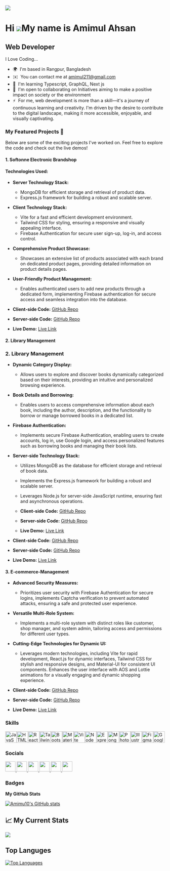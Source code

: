 ![](https://media.giphy.com/media/qgQUggAC3Pfv687qPC/giphy.gif)
====================================================================================================================================
# Hi ![](https://user-images.githubusercontent.com/18350557/176309783-0785949b-9127-417c-8b55-ab5a4333674e.gif)My name is Amimul Ahsan
Web Developer
-------------
I Love Coding...

* 🌍  I'm based in Rangpur, Bangladesh
* ✉️  You can contact me at [amimul211@gmail.com](mailto:amimul211@gmail.com)
* 🧠  I'm learning Typescript, GraphQL, Next js
* 🤝  I'm open to collaborating on Initiatives aiming to make a positive impact on society or the environment
* ⚡  For me, web development is more than a skill—it's a journey of continuous learning and creativity. I'm driven by the desire to contribute to the digital landscape, making it more accessible, enjoyable, and visually captivating.

### My Featured Projects 🚀

Below are some of the exciting projects I've worked on. Feel free to explore the code and check out the live demos!

#### 1. Softonne Electronic Brandshop 
  #### Technologies Used:
  - **Server Technology Stack:**
    - MongoDB for efficient storage and retrieval of product data.
    - Express.js framework for building a robust and scalable server.
    
  - **Client Technology Stack:**
    - Vite for a fast and efficient development environment.
    - Tailwind CSS for styling, ensuring a responsive and visually appealing interface.
    - Firebase Authentication for secure user sign-up, log-in, and access control.
- **Comprehensive Product Showcase:**
  - Showcases an extensive list of products associated with each brand on dedicated product pages, providing detailed information on product details pages.

- **User-Friendly Product Management:**
  - Enables authenticated users to add new products through a dedicated form, implementing Firebase authentication for secure access and seamless integration into the database.

- **Client-side Code:** [GitHub Repo](https://github.com/Amimu10/Softnee-Electronic-Brandshop-Frontend.git) 
- **Server-side Code:** [GitHub Repo](https://github.com/Amimu10/Softnee-Electronic-Brandshop-Backend.git)
- **Live Demo:** [Live Link](https://elite-electro.web.app/)

#### 2. Library Management 
### 2. Library Management 

- **Dynamic Category Display:**
  - Allows users to explore and discover books dynamically categorized based on their interests, providing an intuitive and personalized browsing experience.

- **Book Details and Borrowing:**
  - Enables users to access comprehensive information about each book, including the author, description, and the functionality to borrow or manage borrowed books in a dedicated list.

- **Firebase Authentication:**
  - Implements secure Firebase Authentication, enabling users to create accounts, log in, use Google login, and access personalized features such as borrowing books and managing their book lists.

- **Server-side Technology Stack:**
  - Utilizes MongoDB as the database for efficient storage and retrieval of book data.
  - Implements the Express.js framework for building a robust and scalable server.
  - Leverages Node.js for server-side JavaScript runtime, ensuring fast and asynchronous operations.
  
  - **Client-side Code:** [GitHub Repo](https://github.com/Amimu10/Library-Management-Frontend.git)
  - **Server-side Code:** [GitHub Repo](https://github.com/Amimu10/Library-Management-Backend.git)
  - **Live Demo:** [Live Link](https://library-management-d02e0.web.app/)

- **Client-side Code:** [GitHub Repo](https://github.com/Amimu10/Library-Management-Frontend.git)
- **Server-side Code:** [GitHub Repo](https://github.com/Amimu10/Library-Management-Backend.git)
- **Live Demo:** [Live Link](https://library-management-d02e0.web.app/)

#### 3. E-commerce-Management 
- **Advanced Security Measures:**
  - Prioritizes user security with Firebase Authentication for secure logins, implements Captcha verification to prevent automated attacks, ensuring a safe and protected user experience.
- **Versatile Multi-Role System:**
  - Implements a multi-role system with distinct roles like customer, shop manager, and system admin, tailoring access and permissions for different user types.
- **Cutting-Edge Technologies for Dynamic UI:**
  - Leverages modern technologies, including Vite for rapid development, React.js for dynamic interfaces, Tailwind CSS for stylish and responsive designs, and Material-UI for consistent UI components. Enhances the user interface with AOS and Lottie animations for a visually engaging and dynamic shopping experience.


- **Client-side Code:** [GitHub Repo](https://github.com/Amimu10/E-commerce-Management-Frontend.git)
- **Server-side Code:** [GitHub Repo](https://github.com/Amimu10/E-commerce-Management-Backend.git)
- **Live Demo:** [Live Link](https://celebrated-cajeta-8cc0fc.netlify.app/)

### Skills


<p align="left">
<a href="https://developer.mozilla.org/en-US/docs/Web/JavaScript" target="_blank" rel="noreferrer"><img src="https://raw.githubusercontent.com/danielcranney/readme-generator/main/public/icons/skills/javascript-colored.svg" width="36" height="36" alt="JavaScript" /></a><a href="https://developer.mozilla.org/en-US/docs/Glossary/HTML5" target="_blank" rel="noreferrer"><img src="https://raw.githubusercontent.com/danielcranney/readme-generator/main/public/icons/skills/html5-colored.svg" width="36" height="36" alt="HTML5" /></a><a href="https://reactjs.org/" target="_blank" rel="noreferrer"><img src="https://raw.githubusercontent.com/danielcranney/readme-generator/main/public/icons/skills/react-colored.svg" width="36" height="36" alt="React" /></a><a href="https://tailwindcss.com/" target="_blank" rel="noreferrer"><img src="https://raw.githubusercontent.com/danielcranney/readme-generator/main/public/icons/skills/tailwindcss-colored.svg" width="36" height="36" alt="TailwindCSS" /></a><a href="https://getbootstrap.com/" target="_blank" rel="noreferrer"><img src="https://raw.githubusercontent.com/danielcranney/readme-generator/main/public/icons/skills/bootstrap-colored.svg" width="36" height="36" alt="Bootstrap" /></a><a href="https://mui.com/" target="_blank" rel="noreferrer"><img src="https://raw.githubusercontent.com/danielcranney/readme-generator/main/public/icons/skills/materialui-colored.svg" width="36" height="36" alt="Material UI" /></a><a href="https://vitejs.dev/" target="_blank" rel="noreferrer"><img src="https://raw.githubusercontent.com/danielcranney/readme-generator/main/public/icons/skills/vite-colored.svg" width="36" height="36" alt="Vite" /></a><a href="https://nodejs.org/en/" target="_blank" rel="noreferrer"><img src="https://raw.githubusercontent.com/danielcranney/readme-generator/main/public/icons/skills/nodejs-colored.svg" width="36" height="36" alt="NodeJS" /></a><a href="https://expressjs.com/" target="_blank" rel="noreferrer"><img src="https://raw.githubusercontent.com/danielcranney/readme-generator/main/public/icons/skills/express-colored-dark.svg" width="36" height="36" alt="Express" /></a><a href="https://www.mongodb.com/" target="_blank" rel="noreferrer"><img src="https://raw.githubusercontent.com/danielcranney/readme-generator/main/public/icons/skills/mongodb-colored.svg" width="36" height="36" alt="MongoDB" /></a><a href="https://www.adobe.com/uk/products/photoshop.html" target="_blank" rel="noreferrer"><img src="https://raw.githubusercontent.com/danielcranney/readme-generator/main/public/icons/skills/photoshop-colored-dark.svg" width="36" height="36" alt="Photoshop" /></a><a href="https://www.adobe.com/uk/products/illustrator.html" target="_blank" rel="noreferrer"><img src="https://raw.githubusercontent.com/danielcranney/readme-generator/main/public/icons/skills/illustrator-colored-dark.svg" width="36" height="36" alt="Illustrator" /></a><a href="https://www.figma.com/" target="_blank" rel="noreferrer"><img src="https://raw.githubusercontent.com/danielcranney/readme-generator/main/public/icons/skills/figma-colored.svg" width="36" height="36" alt="Figma" /></a><a href="https://cloud.google.com/" target="_blank" rel="noreferrer"><img src="https://raw.githubusercontent.com/danielcranney/readme-generator/main/public/icons/skills/googlecloud-colored.svg" width="36" height="36" alt="Google Cloud" /></a>
</p>


### Socials

<p align="left"> <a href="https://www.facebook.com/mushkil.ahsan.ador" target="_blank" rel="noreferrer"> <picture> <source media="(prefers-color-scheme: dark)" srcset="https://raw.githubusercontent.com/danielcranney/readme-generator/main/public/icons/socials/facebook-dark.svg" /> <source media="(prefers-color-scheme: light)" srcset="https://raw.githubusercontent.com/danielcranney/readme-generator/main/public/icons/socials/facebook.svg" /> <img src="https://raw.githubusercontent.com/danielcranney/readme-generator/main/public/icons/socials/facebook.svg" width="32" height="32" /> </picture> </a> <a href="https://www.github.com/Amimu10" target="_blank" rel="noreferrer"> <picture> <source media="(prefers-color-scheme: dark)" srcset="https://raw.githubusercontent.com/danielcranney/readme-generator/main/public/icons/socials/github-dark.svg" /> <source media="(prefers-color-scheme: light)" srcset="https://raw.githubusercontent.com/danielcranney/readme-generator/main/public/icons/socials/github.svg" /> <img src="https://raw.githubusercontent.com/danielcranney/readme-generator/main/public/icons/socials/github.svg" width="32" height="32" /> </picture> </a> <a href="http://www.instagram.com/adorkhan37" target="_blank" rel="noreferrer"> <picture> <source media="(prefers-color-scheme: dark)" srcset="undefined" /> <source media="(prefers-color-scheme: light)" srcset="https://raw.githubusercontent.com/danielcranney/readme-generator/main/public/icons/socials/instagram.svg" /> <img src="https://raw.githubusercontent.com/danielcranney/readme-generator/main/public/icons/socials/instagram.svg" width="32" height="32" /> </picture> </a> <a href="https://www.linkedin.com/in/amimul-ahsan-842b35262" target="_blank" rel="noreferrer"> <picture> <source media="(prefers-color-scheme: dark)" srcset="https://raw.githubusercontent.com/danielcranney/readme-generator/main/public/icons/socials/linkedin-dark.svg" /> <source media="(prefers-color-scheme: light)" srcset="https://raw.githubusercontent.com/danielcranney/readme-generator/main/public/icons/socials/linkedin.svg" /> <img src="https://raw.githubusercontent.com/danielcranney/readme-generator/main/public/icons/socials/linkedin.svg" width="32" height="32" /> </picture> </a> <a href="http://www.medium.com/@amimul211" target="_blank" rel="noreferrer"> <picture> <source media="(prefers-color-scheme: dark)" srcset="https://raw.githubusercontent.com/danielcranney/readme-generator/main/public/icons/socials/medium-dark.svg" /> <source media="(prefers-color-scheme: light)" srcset="https://raw.githubusercontent.com/danielcranney/readme-generator/main/public/icons/socials/medium.svg" /> <img src="https://raw.githubusercontent.com/danielcranney/readme-generator/main/public/icons/socials/medium.svg" width="32" height="32" /> </picture> </a> <a href="https://www.x.com/AmimulA11782956" target="_blank" rel="noreferrer"> <picture> <source media="(prefers-color-scheme: dark)" srcset="https://raw.githubusercontent.com/danielcranney/readme-generator/main/public/icons/socials/twitter-dark.svg" /> <source media="(prefers-color-scheme: light)" srcset="https://raw.githubusercontent.com/danielcranney/readme-generator/main/public/icons/socials/twitter.svg" /> <img src="https://raw.githubusercontent.com/danielcranney/readme-generator/main/public/icons/socials/twitter.svg" width="32" height="32" /> </picture> </a></p>

### Badges

<b>My GitHub Stats</b>

<a href="http://www.github.com/Amimu10"><img src="https://github-readme-stats.vercel.app/api?username=Amimu10&show_icons=true&hide=&count_private=true&title_color=0891b2&text_color=ef4444&icon_color=0891b2&bg_color=22272e&hide_border=true&show_icons=true" alt="Amimu10's GitHub stats" /></a>

## 📈 My Current Stats
<a href="http://www.github.com/Amimu10"><img src="https://github-readme-streak-stats.herokuapp.com/?user=Amimu10&stroke=ef4444&background=22272e&ring=0891b2&fire=0891b2&currStreakNum=ef4444&currStreakLabel=0891b2&sideNums=ef4444&sideLabels=ef4444&dates=ef4444&hide_border=true" /></a>


## Top Languges 
<a href="https://github.com/Amimu10" align="left"><img src="https://github-readme-stats.vercel.app/api/top-langs/?username=Amimu10&langs_count=10&title_color=0891b2&text_color=ef4444&icon_color=0891b2&bg_color=22272e&hide_border=true&locale=en&custom_title=Top%20%Languages" alt="Top Languages" /></a>
